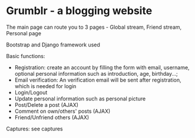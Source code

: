 # Grumblr - a blogging website
The main page can route you to 3 pages - Global stream, Friend stream, Personal page

Bootstrap and Django framework used

Basic functions:
- Registration: create an account by filling the form with email, username, optional personal information such as introduction, age, birthday...; 
- Email verification: An verification email will be sent after registration, which is needed for login
- Login/Logout
- Update personal information such as personal picture
- Post/Delete a post (AJAX)
- Comment on own/others' posts (AJAX)
- Friend/Unfriend others (AJAX)

Captures: see captures
